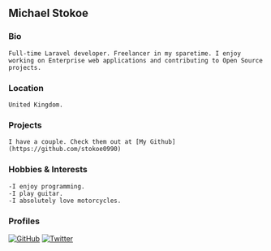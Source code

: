 ## Michael Stokoe

### Bio
    Full-time Laravel developer. Freelancer in my sparetime. I enjoy working on Enterprise web applications and contributing to Open Source projects.

### Location
    United Kingdom.

### Projects 
    I have a couple. Check them out at [My Github](https://github.com/stokoe0990)

### Hobbies & Interests
    -I enjoy programming.
    -I play guitar.
    -I absolutely love motorcycles.

### Profiles
[![GitHub][github-img]](https://github.com/stokoe0990) 
[![Twitter][twitter-img]](https://twitter.com/_itzMS)  

<!-- Don't edit the below 2 lines -->
[twitter-img]: https://i.imgur.com/wWzX9uB.png
[github-img]: https://i.imgur.com/9I6NRUm.png
